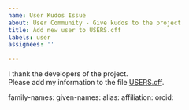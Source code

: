 ```yaml
---
name: User Kudos Issue
about: User Community - Give kudos to the project
title: Add new user to USERS.cff
labels: user
assignees: ''

---
```


I thank the developers of the project. <br>
Please add my information to the file [USERS.cff](https://github.com/OpenEnergyPlatform/oemetadata/blob/production/USERS.cff).

family-names: 
given-names: 
alias: 
affiliation: 
orcid: 
